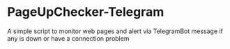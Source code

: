 # PageUpChecker-Telegram
A simple script to monitor web pages and alert via TelegramBot message if any is down or have a connection problem
